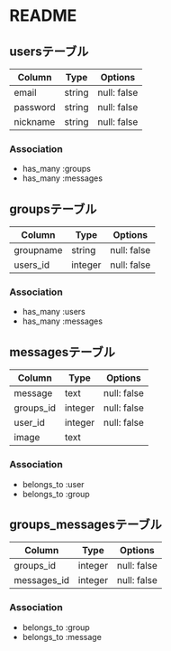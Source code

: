 # README
## usersテーブル
|Column|Type|Options|
|------|----|-------|
|email|string|null: false|
|password|string|null: false|
|nickname|string|null: false|
### Association
- has_many :groups
- has_many :messages

## groupsテーブル
|Column|Type|Options|
|------|----|-------|
|groupname|string|null: false|
|users_id|integer|null: false|
### Association
- has_many :users
- has_many :messages

## messagesテーブル
|Column|Type|Options|
|------|----|-------|
|message|text|null: false|
|groups_id|integer|null: false|
|user_id|integer|null: false|
|image|text||
### Association
- belongs_to :user
- belongs_to :group

## groups_messagesテーブル
|Column|Type|Options|
|------|----|-------|
|groups_id|integer|null: false|
|messages_id|integer|null: false|
### Association
- belongs_to :group
- belongs_to :message